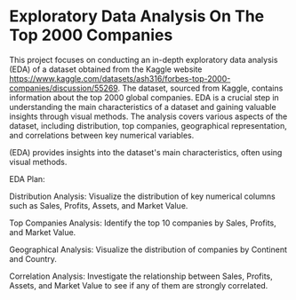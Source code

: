 # Exploratory Data Analysis On The Top 2000 Companies

This project focuses on conducting an in-depth exploratory data analysis (EDA) of a dataset obtained from the Kaggle website https://www.kaggle.com/datasets/ash316/forbes-top-2000-companies/discussion/55269. The dataset, sourced from Kaggle, contains information about the top 2000 global companies. EDA is a crucial step in understanding the main characteristics of a dataset and gaining valuable insights through visual methods. The analysis covers various aspects of the dataset, including distribution, top companies, geographical representation, and correlations between key numerical variables.

(EDA) provides insights into the dataset's main characteristics, often using visual methods.

EDA Plan:

Distribution Analysis:
Visualize the distribution of key numerical columns such as Sales, Profits, Assets, and Market Value.

Top Companies Analysis:
Identify the top 10 companies by Sales, Profits, and Market Value.

Geographical Analysis:
Visualize the distribution of companies by Continent and Country.

Correlation Analysis:
Investigate the relationship between Sales, Profits, Assets, and Market Value to see if any of them are strongly correlated.
